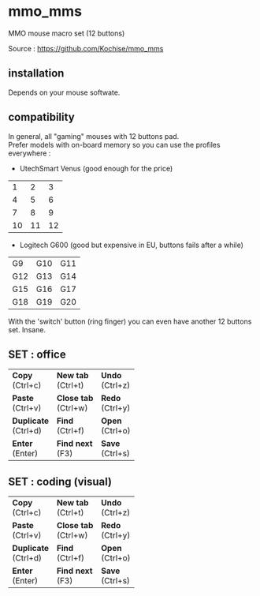# mmo_mms
MMO mouse macro set (12 buttons)

Source : https://github.com/Kochise/mmo_mms

## installation

Depends on your mouse softwate.<br>

## compatibility

In general, all "gaming" mouses with 12 buttons pad.<br>
Prefer models with on-board memory so you can use the profiles everywhere :<br>

* UtechSmart Venus (good enough for the price)<br>

|    |    |    |
| -- | -- | -- |
| 1  | 2  | 3  |
| 4  | 5  | 6  |
| 7  | 8  | 9  |
| 10 | 11 | 12 |

* Logitech G600 (good but expensive in EU, buttons fails after a while)<br>

|     |     |     |
| --- | --- | --- |
| G9  | G10 | G11 |
| G12 | G13 | G14 |
| G15 | G16 | G17 |
| G18 | G19 | G20 |

With the 'switch' button (ring finger) you can even have another 12 buttons set. Insane.<br>

## SET : office

|                            |                            |                       |
| -------------------------- | -------------------------- | --------------------- |
| **Copy**      <br>(Ctrl+c) | **New tab**   <br>(Ctrl+t) | **Undo** <br>(Ctrl+z) |
| **Paste**     <br>(Ctrl+v) | **Close tab** <br>(Ctrl+w) | **Redo** <br>(Ctrl+y) |
| **Duplicate** <br>(Ctrl+d) | **Find**      <br>(Ctrl+f) | **Open** <br>(Ctrl+o) |
| **Enter**     <br>(Enter)  | **Find next** <br>(F3)     | **Save** <br>(Ctrl+s) |

## SET : coding (visual)

|                            |                            |                       |
| -------------------------- | -------------------------- | --------------------- |
| **Copy**      <br>(Ctrl+c) | **New tab**   <br>(Ctrl+t) | **Undo** <br>(Ctrl+z) |
| **Paste**     <br>(Ctrl+v) | **Close tab** <br>(Ctrl+w) | **Redo** <br>(Ctrl+y) |
| **Duplicate** <br>(Ctrl+d) | **Find**      <br>(Ctrl+f) | **Open** <br>(Ctrl+o) |
| **Enter**     <br>(Enter)  | **Find next** <br>(F3)     | **Save** <br>(Ctrl+s) |

